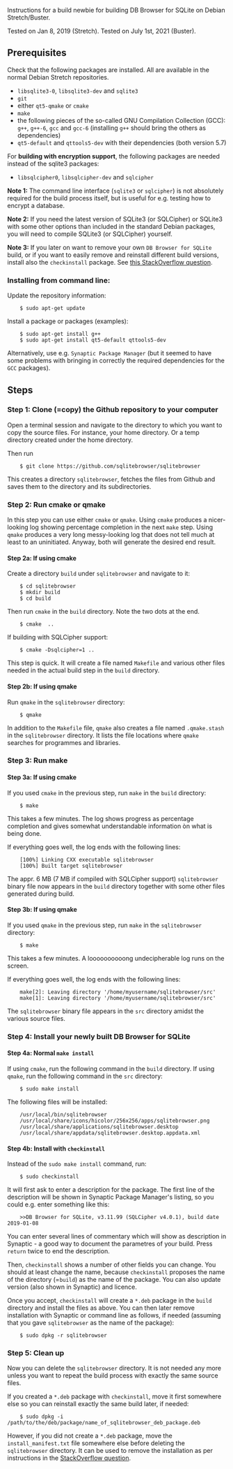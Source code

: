 Instructions for a build newbie for building DB Browser for SQLite on Debian Stretch/Buster.

Tested on Jan 8, 2019 (Stretch).
Tested on July 1st, 2021 (Buster).

## Prerequisites

Check that the following packages are installed. All are available in the normal Debian Stretch repositories.

- ``libsqlite3-0``, ``libsqlite3-dev`` and  ``sqlite3``
- ``git``
- either ``qt5-qmake`` or ``cmake``
- ``make``
- the following pieces of the so-called GNU Compilation Collection (GCC): ``g++``, ``g++-6``, ``gcc`` and ``gcc-6`` (installing ``g++`` should bring the others as dependencies)
- ``qt5-default`` and ``qttools5-dev`` with their dependencies (both version 5.7)

For **building with encryption support**, the following packages are needed instead of the sqlite3 packages:

-  ``libsqlcipher0``, ``libsqlcipher-dev`` and  ``sqlcipher``

**Note 1:** The command line interface (``sqlite3`` or ``sqlcipher``) is not absolutely required for the build process itself, but is useful for e.g. testing how to encrypt a database. 


**Note 2:** If you need the latest version of SQLite3 (or SQLCipher) or SQLite3 with some other options than included in the standard Debian packages, you will need to compile SQLite3 (or SQLCipher) yourself.

**Note 3:** If you later on want to remove your own ``DB Browser for SQLite`` build, or if you want to easily remove and reinstall different build versions, install also the ``checkinstall`` package. See [this StackOverflow question](https://stackoverflow.com/questions/1439950/whats-the-opposite-of-make-install-i-e-how-do-you-uninstall-a-library-in-li).

### Installing from command line:

Update the repository information:
```
    $ sudo apt-get update
```
Install a package or packages (examples):
```
    $ sudo apt-get install g++
    $ sudo apt-get install qt5-default qttools5-dev
```

Alternatively, use e.g. ``Synaptic Package Manager`` (but it seemed to have some problems with bringing in correctly the required dependencies for the ``GCC`` packages).


## Steps

### Step 1: Clone (=copy) the Github repository to your computer

Open a terminal session and navigate to the directory to which you want to copy the source files. For instance, your home directory. Or a temp directory created under the home directory.

Then run

```
    $ git clone https://github.com/sqlitebrowser/sqlitebrowser
```

This creates a directory ``sqlitebrowser``, fetches the files from Github and saves them to the directory and its subdirectories.

### Step 2: Run cmake or qmake

In this step you can use either ``cmake`` or ``qmake``. Using ``cmake`` produces a nicer-looking log showing percentage completion in the next ``make`` step. Using ``qmake`` produces a very long messy-looking log that does not tell much at least to an uninitiated. Anyway, both will generate the desired end result.


#### Step 2a: If using cmake

Create a directory ``build`` under ``sqlitebrowser`` and navigate to it:

```
    $ cd sqlitebrowser
    $ mkdir build
    $ cd build
```

Then run ``cmake`` in the ``build`` directory. Note the two dots at the end.
```
    $ cmake  ..
```
If building with SQLCipher support:
```
    $ cmake -Dsqlcipher=1 ..
```

This step is quick. It will create a file named ``Makefile`` and various other files needed in the actual build step in the ``build`` directory.

#### Step 2b: If using qmake

Run ``qmake`` in the ``sqlitebrowser`` directory:
```
    $ qmake
```
In addition to the ``Makefile`` file, ``qmake`` also creates a file named ``.qmake.stash`` in the ``sqlitebrowser`` directory. It lists the file locations where ``qmake`` searches for programmes and libraries.

### Step 3: Run make

#### Step 3a: If using cmake

If you used ``cmake`` in the previous step, run ``make`` in the ``build`` directory:
```
    $ make
```
This takes a few minutes. The log shows progress as percentage completion and gives somewhat understandable information òn what is being done.

If everything goes well, the log ends with the following lines:

```
    [100%] Linking CXX executable sqlitebrowser
    [100%] Built target sqlitebrowser
```

The appr. 6 MB (7 MB if compiled with SQLCipher support) ``sqlitebrowser`` binary file now appears in the ``build`` directory together with some other files generated during build.

#### Step 3b: If using qmake

If you used ``qmake`` in the previous step, run ``make`` in the ``sqlitebrowser`` directory:
```
    $ make
```
This takes a few minutes. A loooooooooong undecipherable log runs on the screen.

If everything goes well, the log ends with the following lines:

```
    make[2]: Leaving directory '/home/myusername/sqlitebrowser/src'
    make[1]: Leaving directory '/home/myusername/sqlitebrowser/src'
```

The ``sqlitebrowser`` binary file appears in the ``src`` directory amidst the various source files.


### Step 4: Install your newly built DB Browser for SQLite

#### Step 4a: Normal ``make install``

If using ``cmake``, run the following command in the ``build`` directory. If using ``qmake``, run the following command in the ``src`` directory:
```
    $ sudo make install
```
The following files will be installed:
```
    /usr/local/bin/sqlitebrowser
    /usr/local/share/icons/hicolor/256x256/apps/sqlitebrowser.png
    /usr/local/share/applications/sqlitebrowser.desktop
    /usr/local/share/appdata/sqlitebrowser.desktop.appdata.xml
```

#### Step 4b: Install with ``checkinstall``

Instead of the ``sudo make install`` command, run:

```
    $ sudo checkinstall
```

It will first ask to enter a description for the package. The first line of the description will be shown in Synaptic Package Manager's listing, so you could e.g. enter something like this:
```
    >>DB Browser for SQLite, v3.11.99 (SQLCipher v4.0.1), build date 2019-01-08
```
You can enter several lines of commentary which will show as description in Synaptic - a good way to document the parametres of your build. Press ``return`` twice to end the description.

Then, ``checkinstall`` shows a number of other fields you can change. You should at least change the name, because ``checkinstall`` proposes the name of the directory (=``build``) as the name of the package. You can also update version (also shown in Synaptic) and licence.

Once you accept, ``checkinstall`` will create a ``*.deb`` package in the ``build`` directory and install the files as above. You can then later remove installation with Synaptic or command line as follows, if needed (assuming that you gave ``sqlitebrowser`` as the name of the package):
```
    $ sudo dpkg -r sqlitebrowser
```


### Step 5: Clean up

Now you can delete the ``sqlitebrowser`` directory. It is not needed any more unless you want to repeat the build process with exactly the same source files.

If you created a ``*.deb`` package with ``checkinstall``, move it first somewhere else so you can reinstall exactly the same build later, if needed:
```
    $ sudo dpkg -i /path/to/the/deb/package/name_of_sqlitebrowser_deb_package.deb
```

However, if you did not create a ``*.deb`` package, move the ``install_manifest.txt`` file somewhere else before deleting the ``sqlitebrowser`` directory. It can be used to remove the installation as per instructions in the [StackOverflow question](https://stackoverflow.com/questions/1439950/whats-the-opposite-of-make-install-i-e-how-do-you-uninstall-a-library-in-li).
